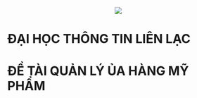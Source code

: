<html>
<head>
	<meta charset="utf-8">
</head>
<body>
	<p><center><img src="https://uphinhnhanh.com/images/2017/07/15/Untitled-1415db.jpg"></center></p>
  <h1>ĐẠI HỌC THÔNG TIN LIÊN LẠC</h1>
  <h1>ĐỀ TÀI QUẢN LÝ ỦA HÀNG MỸ PHẨM</h1>
  </body>
</html>

  

